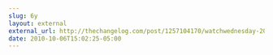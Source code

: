 ```yaml
---
slug: 6y
layout: external
external_url: http://thechangelog.com/post/1257104170/watchwednesday-20101006
date: 2010-10-06T15:02:25-05:00
---
```

